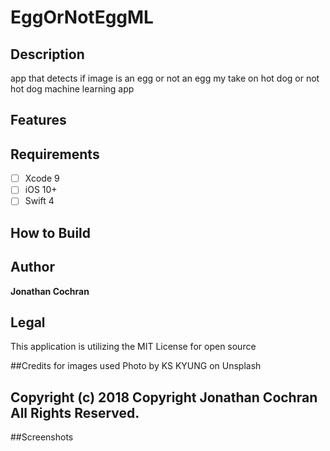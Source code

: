 # EggOrNotEggML
## Description
app that detects if image is an egg or not an egg my take on hot dog or not hot dog machine learning app
## Features

## Requirements
- [ ] Xcode 9
- [ ] iOS 10+
- [ ] Swift 4

## How to Build


## Author
**Jonathan Cochran**

## Legal
This application is utilizing the MIT License for open source

##Credits for images used
Photo by KS KYUNG on Unsplash

## Copyright (c) 2018 Copyright Jonathan Cochran All Rights Reserved.

##Screenshots
